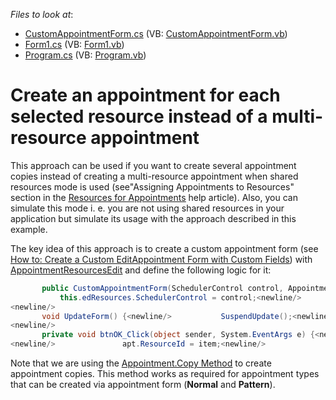 <!-- default file list -->
*Files to look at*:

* [CustomAppointmentForm.cs](./CS/CustomAppointmentForm.cs) (VB: [CustomAppointmentForm.vb](./VB/CustomAppointmentForm.vb))
* [Form1.cs](./CS/Form1.cs) (VB: [Form1.vb](./VB/Form1.vb))
* [Program.cs](./CS/Program.cs) (VB: [Program.vb](./VB/Program.vb))
<!-- default file list end -->
# Create an appointment for each selected resource instead of a multi-resource appointment


<p>This approach can be used if you want to create several appointment copies instead of creating a multi-resource appointment when shared resources mode is used (see"Assigning Appointments to Resources" section in the <a href="http://documentation.devexpress.com/#WindowsForms/CustomDocument1756"><u>Resources for Appointments</u></a> help article). Also, you can simulate this mode i. e. you are not using shared resources in your application but simulate its usage with the approach described in this example.</p><p>The key idea of this approach is to create a custom appointment form (see <a href="http://documentation.devexpress.com/#WindowsForms/CustomDocument2288"><u>How to: Create a Custom EditAppointment Form with Custom Fields</u></a>) with <a href="http://documentation.devexpress.com/#WindowsForms/clsDevExpressXtraSchedulerUIAppointmentResourcesEdittopic"><u>AppointmentResourcesEdit</u></a> and define the following logic for it:</p>

```cs
       public CustomAppointmentForm(SchedulerControl control, Appointment apt, bool openRecurrenceForm) {<newline/>           ...<newline/>
           this.edResources.SchedulerControl = control;<newline/>       }<newline/>
<newline/>
       void UpdateForm() {<newline/>           SuspendUpdate();<newline/>           try {<newline/>               ...<newline/>               edResources.ResourceIds.Clear();<newline/>               edResources.ResourceIds.Add(controller.ResourceId);<newline/>           }<newline/>           finally {<newline/>               ResumeUpdate();<newline/>           }<newline/>           UpdateIntervalControls();<newline/>       }<newline/>
<newline/>
       private void btnOK_Click(object sender, System.EventArgs e) {<newline/>           ...<newline/>           controller.ResourceId = edResources.ResourceIds[0];<newline/>           controller.ApplyChanges();<newline/>           foreach (object item in edResources.ResourceIds) {<newline/>               if (item.Equals(controller.ResourceId))<newline/>                   continue;<newline/>              <newline/>               Appointment apt = controller.EditedAppointmentCopy.Copy();
<newline/>               apt.ResourceId = item;<newline/>               control.Storage.Appointments.Add(apt);<newline/>           }<newline/>       }
```

<p> </p><p>Note that we are using the <a href="http://documentation.devexpress.com/#CoreLibraries/DevExpressXtraSchedulerAppointment_Copytopic"><u>Appointment.Copy Method</u></a> to create appointment copies. This method works as required for appointment types that can be created via appointment form (<strong>Normal</strong> and <strong>Pattern</strong>).</p>

<br/>


